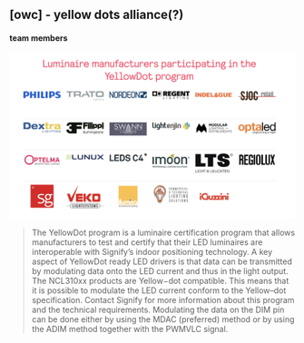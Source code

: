 ## [owc] - yellow dots alliance(?)

#### team members
![](../assets/img/yellow_dot_team.png)



> The YellowDot program is a luminaire certification
program that allows manufacturers to test and certify that
their LED luminaires are interoperable with Signify’s indoor
positioning technology. A key aspect of YellowDot ready
LED drivers is that data can be transmitted by modulating
data onto the LED current and thus in the light output. The
NCL310xx products are Yellow−dot compatible. This
means that it is possible to modulate the LED current
conform to the Yellow–dot specification. Contact Signify
for more information about this program and the technical
requirements. Modulating the data on the DIM pin can be
done either by using the MDAC (preferred) method or by
using the ADIM method together with the PWMVLC signal.